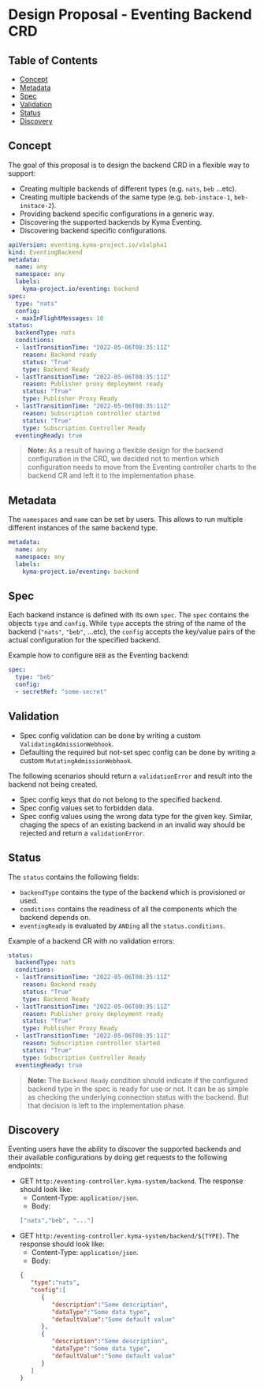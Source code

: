 # Design Proposal - Eventing Backend CRD

## Table of Contents

- [Concept](#concept)
- [Metadata](#metadata)
- [Spec](#spec)
- [Validation](#validation)
- [Status](#status)
- [Discovery](#discovery)

## Concept

The goal of this proposal is to design the backend CRD in a flexible way to support:

- Creating multiple backends of different types (e.g. `nats`, `beb` ...etc).
- Creating multiple backends of the same type (e.g. `beb-instace-1`, `beb-instace-2`).
- Providing backend specific configurations in a generic way.
- Discovering the supported backends by Kyma Eventing.
- Discovering backend specific configurations.

```yaml
apiVersion: eventing.kyma-project.io/v1alpha1
kind: EventingBackend
metadata:
  name: any
  namespace: any
  labels:
    kyma-project.io/eventing: backend
spec:
  type: "nats"
  config:
  - maxInFlightMessages: 10
status:
  backendType: nats
  conditions:
  - lastTransitionTime: "2022-05-06T08:35:11Z"
    reason: Backend ready
    status: "True"
    type: Backend Ready
  - lastTransitionTime: "2022-05-06T08:35:11Z"
    reason: Publisher proxy deployment ready
    status: "True"
    type: Publisher Proxy Ready
  - lastTransitionTime: "2022-05-06T08:35:11Z"
    reason: Subscription controller started
    status: "True"
    type: Subscription Controller Ready
  eventingReady: true
```

> **Note:** As a result of having a flexible design for the backend configuration in the CRD, we decided not to mention which configuration needs to move from the Eventing controller charts to the backend CR and left it to the implementation phase.
## Metadata

The `namespaces` and `name` can be set by users. This allows to run multiple different instances of the same backend type.

```yaml
metadata:
  name: any
  namespace: any
  labels:
    kyma-project.io/eventing: backend
```

## Spec

Each backend instance is defined with its own `spec`. The `spec` contains the objects `type` and `config`. While `type` accepts the string of the name of the backend (`"nats"`, `"beb"`, ...etc), the `config` accepts the key/value pairs of the actual configuration for the specified backend.


Example how to configure `BEB` as the Eventing backend:

```yaml
spec:
  type: "beb"
  config:
  - secretRef: "some-secret"
```

## Validation

- Spec config validation can be done by writing a custom `ValidatingAdmissionWebhook`.
- Defaulting the required but not-set spec config can be done by writing a custom `MutatingAdmissionWebhook`.

The following scenarios should return a `validationError` and result into the backend not being created. 
- Spec config keys that do not belong to the specified backend.
- Spec config values set to forbidden data.
- Spec config values using the wrong data type for the given key.
Similar, chaging the specs of an existing backend in an invalid way should be rejected and return a `validationError`.

## Status

The `status` contains the following fields:
- `backendType` contains the type of the backend which is provisioned or used.
- `conditions` contains the readiness of all the components which the backend depends on.
- `eventingReady` is evaluated by `ANDing` all the `status.conditions`.

Example of a backend CR with no validation errors:

```yaml
status:
  backendType: nats
  conditions:
  - lastTransitionTime: "2022-05-06T08:35:11Z"
    reason: Backend ready
    status: "True"
    type: Backend Ready
  - lastTransitionTime: "2022-05-06T08:35:11Z"
    reason: Publisher proxy deployment ready
    status: "True"
    type: Publisher Proxy Ready
  - lastTransitionTime: "2022-05-06T08:35:11Z"
    reason: Subscription controller started
    status: "True"
    type: Subscription Controller Ready
  eventingReady: true
```

> **Note:** The `Backend Ready` condition should indicate if the configured backend type in the spec is ready for use or not. It can be as simple as checking the underlying connection status with the backend. But that decision is left to the implementation phase.
## Discovery

Eventing users have the ability to discover the supported backends and their available configurations by doing get requests to the following endpoints:

- GET `http:/eventing-controller.kyma-system/backend`. The response should look like:
  - Content-Type: `application/json`.
  - Body:
  ```json
  ["nats","beb", "..."]
  ```
- GET `http:/eventing-controller.kyma-system/backend/${TYPE}`. The response should look like:
  - Content-Type: `application/json`.
  - Body:
  ```json
  {
     "type":"nats",
     "config":[
        {
           "description":"Some description",
           "dataType":"Some data type",
           "defaultValue":"Some default value"
        },
        {
           "description":"Some description",
           "dataType":"Some data type",
           "defaultValue":"Some default value"
        }
     ]
  }
  ```
